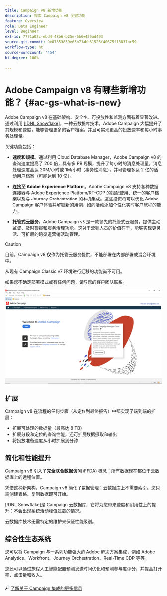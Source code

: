```yaml
---
title: Campaign v8 新增功能
description: 探索 Campaign v8 关键功能
feature: Overview
role: Data Engineer
level: Beginner
exl-id: 7771a02c-ebd4-48b6-b25e-6b6e420ad493
source-git-commit: 9e07353859e63b71abb61526f40675f18837bc59
workflow-type: ht
source-wordcount: '454'
ht-degree: 100%

---
```


# Adobe Campaign v8 有哪些新增功能？ {#ac-gs-what-is-new}

Adobe Campaign v8 在基础架构、安全性、可投放性和监测方面有着显著改进。通过利用 [[!DNL Snowflake]](https://www.snowflake.com/)，一种云数据库技术，Adobe Campaign 大幅提升了其规模和速度，能够管理更多的客户档案，并且可实现更高的投放速率和每小时事务处理量。

关键功能包括：

* **速度和规模**。通过利用 Cloud Database Manager，Adobe Campaign v8 的查询速度提高了 200 倍，具有多 PB 规模，提升了每小时的消息处理量，消息处理速度高达 20M/小时或 1M/小时（事务性消息），并可管理多达 2 亿的活动用户档案（可能达到 10 亿）。

* **连接至 Adobe Experience Platform**。Adobe Campaign v8 支持各种数据连接器与 Adobe Experience Platform/RT-CDP 的搭配使用、统一的客户档案以及与 Journey Orchestration 的本机集成。这些投资将可以优化 Adobe Campaign 客户体验并解锁新的用例，如向活动添加个性化实时客户旅程的能力。

* **托管式云服务**。Adobe Campaign v8 是一款领先的托管式云服务，提供主动监督、及时警报和服务治理功能。这对于营销人员的价值在于，能够实现更灵活、可扩展的跨渠道营销活动管理。

>[!CAUTION]
>
>目前，Campaign v8 **仅**&#x200B;作为托管云服务提供，不能部署在内部部署或混合环境中。
>
>从现有 Campaign Classic v7 环境进行迁移的功能尚不可用。
>
>如果您不确定部署模式或有任何问题，请与您的客户团队联系。

![](assets/home-page.png)

## 扩展

Campaign v8 在流程的任何步骤（从定位到最终报告）中都实现了端到端的扩展：

* 扩展可处理的数据量（最高达 8 TB）
* 扩展分段和定位的查询性能，还可扩展数据摄取和输出
* 将投放准备速度从小时扩展到分钟

## 简化和性能提升

Campaign v8 引入了&#x200B;**完全联合数据访问** (FFDA) 概念：所有数据现在都位于云数据库上的远程位置。

凭借这种新架构，Campaign v8 简化了数据管理：云数据库上不需要索引。您只需创建表格、复制数据即可开始。

[!DNL Snowflake]是 Campaign 云数据库，它将为您带来速度和耐用性上的提升：不会出现系统活动峰值过载的情况。

云数据库技术无需特定的维护来保证性能级别。

## 综合性生态系统

您可以将 Campaign 与一系列功能强大的 Adobe 解决方案集成，例如 Adobe Analytics、Workfront、Journey Orchestration、Real-Time CDP 等等。

您还可以通过旅程人工智能配置预测发送时间优化和预测参与度评分，并提高打开率、点击量和收入。

![](../assets/do-not-localize/glass.png) [了解关于 Campaign 集成的更多信息](../connect/integration.md)

